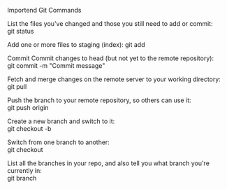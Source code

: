﻿Importend Git Commands

List the files you've changed and those you still need to add or commit: 	
git status

Add one or more files to staging (index):
git add <filename>

Commit 	Commit changes to head (but not yet to the remote repository): 	
git commit -m "Commit message"

Fetch and merge changes on the remote server to your working directory:
git pull

Push the branch to your remote repository, so others can use it: 	
git push origin <branchname>

Create a new branch and switch to it: 	
git checkout -b <branchname>

Switch from one branch to another: 	
git checkout <branchname>

List all the branches in your repo, and also tell you what branch you're currently in: 	
git branch